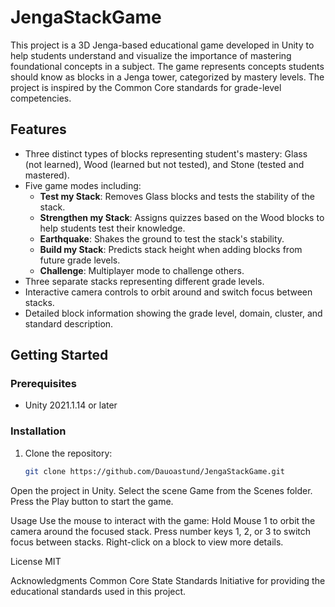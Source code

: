 # JengaStackGame

This project is a 3D Jenga-based educational game developed in Unity to help students understand and visualize the importance of mastering foundational concepts in a subject. The game represents concepts students should know as blocks in a Jenga tower, categorized by mastery levels. The project is inspired by the Common Core standards for grade-level competencies.

## Features

- Three distinct types of blocks representing student's mastery: Glass (not learned), Wood (learned but not tested), and Stone (tested and mastered).
- Five game modes including:
  - **Test my Stack**: Removes Glass blocks and tests the stability of the stack.
  - **Strengthen my Stack**: Assigns quizzes based on the Wood blocks to help students test their knowledge.
  - **Earthquake**: Shakes the ground to test the stack's stability.
  - **Build my Stack**: Predicts stack height when adding blocks from future grade levels.
  - **Challenge**: Multiplayer mode to challenge others.
- Three separate stacks representing different grade levels.
- Interactive camera controls to orbit around and switch focus between stacks.
- Detailed block information showing the grade level, domain, cluster, and standard description.

## Getting Started

### Prerequisites

- Unity 2021.1.14 or later

### Installation

1. Clone the repository:
   ```bash
   git clone https://github.com/Dauoastund/JengaStackGame.git
Open the project in Unity.
Select the scene Game from the Scenes folder.
Press the Play button to start the game.

Usage
Use the mouse to interact with the game:
Hold Mouse 1 to orbit the camera around the focused stack.
Press number keys 1, 2, or 3 to switch focus between stacks.
Right-click on a block to view more details.

License
MIT

Acknowledgments
Common Core State Standards Initiative for providing the educational standards used in this project.